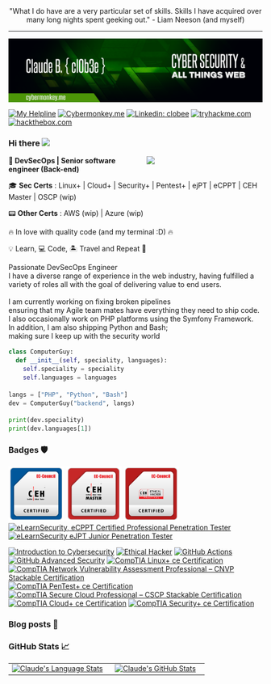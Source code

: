 

<div align="center">"What I do have are a very particular set of skills. Skills I have acquired over many long nights spent geeking out." - Liam Neeson (and myself)</div>

---

<img align='center' src="./github-banner.png"/>

[![My Helpline](https://img.shields.io/badge/-ko--fi.com-white?style=for-the-badge&logoColor=blue&link=https://ko-fi.com/clobee)](https://ko-fi.com/clobee)
[![Cybermonkey.me](https://img.shields.io/badge/-cybermonkey.me-success?style=for-the-badge)](https://cybermonkey.me)
[![Linkedin: clobee](https://img.shields.io/badge/-LinkedIn-0077B2?style=for-the-badge&logo=linkedin&logoColor=white&link=https://ldd.com)](https://www.linkedin.com/in/clobee/)
[![tryhackme.com](https://img.shields.io/badge/-tryhackme-red?style=for-the-badge&logoColor=white&link=https://tryhackme.com/p/clobee)](https://tryhackme.com/p/clobee)
[![hackthebox.com](https://img.shields.io/badge/-hackthebox-black?style=for-the-badge&color=black&link=https://app.hackthebox.eu/profile/422272)](https://app.hackthebox.eu/profile/422272)


### Hi there <a href="https://cybermonkey.me"><img src="https://media.giphy.com/media/hvRJCLFzcasrR4ia7z/giphy.gif" width="5%"></a>

<img align='right' src="https://media.giphy.com/media/M9gbBd9nbDrOTu1Mqx/giphy.gif" width="230">

<p><b>🦾 DevSecOps | Senior software engineer (Back-end)</b></p>

🎓 **Sec Certs** : Linux+ | Cloud+ | Security+ | Pentest+ | ejPT | eCPPT | CEH Master | OSCP (wip)

📟 **Other Certs** : AWS (wip) | Azure (wip)

🔥 In love with quality code (and my terminal :D) 🔥

💡 Learn, 💻 Code, 🏝️ Travel and Repeat 🔁

<p>
Passionate DevSecOps Engineer<br/>
I have a diverse range of experience in the web industry, having fulfilled a variety of roles all with the goal of delivering value to end users. 
<br/><br/>
I am currently working on fixing broken pipelines<br/>
ensuring that my Agile team mates have everything they need to ship code.<br/>
I also occasionally work on PHP platforms using the Symfony Framework.<br/>
In addition, I am also shipping Python and Bash;<br/>
making sure I keep up with the security world
</p>

```python
class ComputerGuy:
  def __init__(self, speciality, languages):
    self.speciality = speciality
    self.languages = languages

langs = ["PHP", "Python", "Bash"]
dev = ComputerGuy("backend", langs)

print(dev.speciality)
print(dev.languages[1])
```

### Badges 🛡️

<a href="#" title="CEH - Certified Ethical Hacker" rel="nofollow"><img src="https://github.com/clobee/clobee/blob/master/CEH.png" alt="CEH" style="max-width: 100%;" width="110"></a>
<a href="#" title="CEH Master - Certified Ethical Hacker" rel="nofollow"><img src="https://github.com/clobee/clobee/blob/master/CEHMASTER.png" alt="CEH MASTER" style="max-width: 100%;" width="110"></a>
<a href="#" title="CEH Practical - Certified Ethical Hacker" rel="nofollow"><img src="https://github.com/clobee/clobee/blob/master/CEHPRACTICAL.png" alt="CEH Practical" style="max-width: 100%;" width="110"></a>
<a href="https://verified.elearnsecurity.com/certificates/b3742e84-4401-4b55-875d-4830bf2baa84" title="eLearnSecurity, eCPPT Certified Professional Penetration Tester" rel="nofollow"><img src="https://api.accredible.com/v1/frontend/credential_website_embed_image/badge/79652816" alt="eLearnSecurity, eCPPT Certified Professional Penetration Tester" style="max-width: 100%;" width="110"></a>
<a href="https://verified.elearnsecurity.com/certificates/739bd877-bd5f-4489-94bb-efd1a0e2a3b7" title="eLearnSecurity, eJPT Certified Professional Penetration Tester" rel="nofollow"><img src="https://api.accredible.com/v1/frontend/credential_website_embed_image/badge/79638906" alt="eLearnSecurity eJPT Junior Penetration Tester" style="max-width: 100%;" width="110"></a>

<!--START_SECTION:badges-->
[![Introduction to Cybersecurity](https://images.credly.com/size/110x110/images/af8c6b4e-fc31-47c4-8dcb-eb7a2065dc5b/I2CS__1_.png)](http://www.credly.com/badges/1cee1c9d-b585-4650-9416-7071c022c40d "Introduction to Cybersecurity")
[![Ethical Hacker](https://images.credly.com/size/110x110/images/242902b5-f527-42ad-865e-977c9e1b5b58/image.png)](http://www.credly.com/badges/aca04c02-2650-43f4-9946-e4309892e330 "Ethical Hacker")
[![GitHub Actions](https://images.credly.com/size/110x110/images/89efc3e7-842b-4790-b09b-9ea5efc71ec3/image.png)](http://www.credly.com/badges/821fc17b-bd5b-4540-953d-4aaf5c0217aa "GitHub Actions")
[![GitHub Advanced Security](https://images.credly.com/size/110x110/images/c9ed294b-f8ac-48fa-a8c3-96dab1f110f2/image.png)](http://www.credly.com/badges/57dd4714-51bc-44e7-9b6b-b87c39f0f3ed "GitHub Advanced Security")
[![CompTIA Linux+ ce Certification](https://images.credly.com/size/110x110/images/6edb32c5-37d8-4fd4-98cd-2811932f0185/CompTIA_Linux_2Bce.png)](http://www.credly.com/badges/f58054f7-b502-4227-a415-00ef9e2bf3c8 "CompTIA Linux+ ce Certification")
[![CompTIA Network Vulnerability Assessment Professional – CNVP Stackable Certification](https://images.credly.com/size/110x110/images/3eaf80a9-a69a-480a-a98b-e9a91796d6cb/CompTIA_CNVP.png)](http://www.credly.com/badges/3c783712-8715-47d0-bcd6-2c6debbd517e "CompTIA Network Vulnerability Assessment Professional – CNVP Stackable Certification")
[![CompTIA PenTest+ ce Certification](https://images.credly.com/size/110x110/images/87ef04a1-b68d-4c11-acaf-a5b1d4c2c9ea/CompTIA_PenTest_2B.png)](http://www.credly.com/badges/f34c3d08-6e47-41e7-8a17-50bf40a86112 "CompTIA PenTest+ ce Certification")
[![CompTIA Secure Cloud Professional – CSCP Stackable Certification](https://images.credly.com/size/110x110/images/9f54bf46-dc18-408c-a74e-2637facd1856/CompTIA_CSCP.png)](http://www.credly.com/badges/ce5664ee-df82-4a9d-8f93-b83780e3753f "CompTIA Secure Cloud Professional – CSCP Stackable Certification")
[![CompTIA Cloud+ ce Certification](https://images.credly.com/size/110x110/images/4a1a7339-ce0f-458a-9ee7-620416e68c19/CompTIA_Cloud_2Bce.png)](http://www.credly.com/badges/2634e509-d26b-4488-a15a-15b6dc86ff6c "CompTIA Cloud+ ce Certification")
[![CompTIA Security+ ce Certification](https://images.credly.com/size/110x110/images/74790a75-8451-400a-8536-92d792c5184a/CompTIA_Security_2Bce.png)](http://www.credly.com/badges/e6d46bd4-5747-41b7-9d54-017f2a255f1c "CompTIA Security+ ce Certification")
<!--END_SECTION:badges-->

### Blog posts 📰

<!-- BLOG-POST-LIST:START -->
<!-- BLOG-POST-LIST:END -->

### GitHub Stats 📈

<div align="center">
  <table width="100%">
    <tbody>
      <tr>
        <td width="50%" style="border: none !important;">
        <div align="center" width="100%">
          <a href="https://github.com/clobee">
            <img src="https://github-readme-stats.vercel.app/api/top-langs/?username=clobee&hide=javascript&layout=compact&hide_border=true&langs_count=6" alt="Claude's Language Stats" vertical-align="middle"/>
          </a>
        </div>
        </td>
        <td width="50%" style="border: none !important;">
        <div align="center" width="100%">
          <a href="https://github.com/clobee">
            <img src="https://github-readme-stats.vercel.app/api?username=clobee&show_icons=true&hide=stars&hide_border=true" alt="Claude's GitHub Stats" vertical-align="middle"/>
          </a>
        </div>
        </td>
      </tr>
    </tbody>
  <table>
<div>




